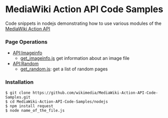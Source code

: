 # MediaWiki Action API Code Samples
Code snippets in nodejs demonstrating how to use various modules of the [MediaWiki Action API](https://www.mediawiki.org/wiki/API:Main_page)

### Page Operations
* [API:Imageinfo](https://www.mediawiki.org/wiki/API:Imageinfo)
  * [get_imageinfo.js](nodejs/get_imageinfo.js) get information about an image file
* [API:Random](https://www.mediawiki.org/wiki/API:Backlinks)
  * [get_random.js](nodejs/get_random.js): get a list of random pages

### Installation
```
$ git clone https://github.com/wikimedia/MediaWiki-Action-API-Code-Samples.git
$ cd MediaWiki-Action-API-Code-Samples/nodejs
$ npm install request
$ node name_of_the_file.js
```